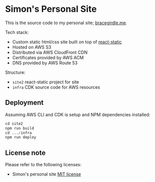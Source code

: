 # Simon's Personal Site

This is the source code to my personal site; [bracegirdle.me](https://bracegirdle.me).

Tech stack:

* Custom static html/css site built on top of [react-static](https://github.com/react-static/)
* Hosted on AWS S3
* Distributed via AWS CloudFront CDN
* Certificates provided by AWS ACM
* DNS provided by AWS Route 53

Structure:

* `site2` react-static project for site
* `infra` CDK source code for AWS resources


## Deployment

Assuming AWS CLI and CDK is setup and NPM dependencies installed:

```s
cd site2
npm run build
cd .../infra
npm run deploy
```


## License note

Please refer to the following licenses:

* Simon's personal site [MIT license](https://bitbucket.org/si13b/personal-site/src/master/LICENSE)
